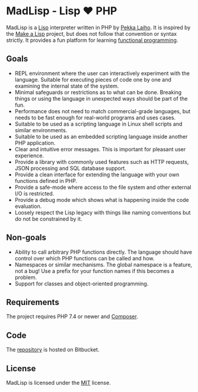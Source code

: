 # MadLisp - Lisp &hearts; PHP

MadLisp is a [Lisp](https://en.wikipedia.org/wiki/Lisp_%28programming_language%29) interpreter written in PHP by [Pekka Laiho](http://laihoconsulting.com/). It is inspired by the [Make a Lisp](https://github.com/kanaka/mal) project, but does not follow that convention or syntax strictly. It provides a fun platform for learning [functional programming](https://en.wikipedia.org/wiki/Functional_programming).

## Goals

* REPL environment where the user can interactively experiment with the language. Suitable for executing pieces of code one by one and examining the internal state of the system.
* Minimal safeguards or restrictions as to what can be done. Breaking things or using the language in unexpected ways should be part of the fun.
* Performance does not need to match commercial-grade languages, but needs to be fast enough for real-world programs and uses cases.
* Suitable to be used as a scripting language in Linux shell scripts and similar environments.
* Suitable to be used as an embedded scripting language inside another PHP application.
* Clear and intuitive error messages. This is important for pleasant user experience.
* Provide a library with commonly used features such as HTTP requests, JSON processing and SQL database support.
* Provide a clean interface for extending the language with your own functions defined in PHP.
* Provide a safe-mode where access to the file system and other external I/O is restricted.
* Provide a debug mode which shows what is happening inside the code evaluation.
* Loosely respect the Lisp legacy with things like naming conventions but do not be constrained by it.

## Non-goals

* Ability to call arbitrary PHP functions directly. The language should have control over which PHP functions can be called and how.
* Namespaces or similar mechanisms. The global namespace is a feature, not a bug! Use a prefix for your function names if this becomes a problem.
* Support for classes and object-oriented programming.

## Requirements

The project requires PHP 7.4 or newer and [Composer](https://getcomposer.org/).

## Code

The [repository](https://bitbucket.org/maddy83/madlisp/) is hosted on Bitbucket.

## License

MadLisp is licensed under the [MIT](https://bitbucket.org/maddy83/madlisp/src/master/LICENSE) license.

